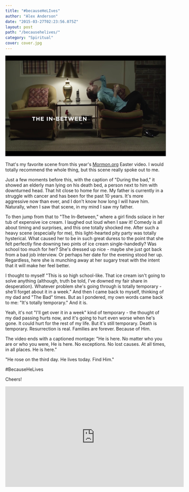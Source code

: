 ```yaml
---
title: "#becauseHeLIves"
author: "Alex Anderson"
date: "2015-03-27T02:23:56.075Z"
layout: post
path: "/becausehelives/"
category: "Spiritual"
cover: cover.jpg
---
```


![The In Between](cover.jpg)

That's my favorite scene from this year's [Mormon.org](http://mormon.org) Easter video. I would totally recommend the whole thing, but this scene really spoke out to me.

Just a few moments before this, with the caption of "During the bad," it showed an elderly man lying on his death bed, a person next to him with downturned head. That hit close to home for me. My father is currently in a struggle with cancer and has been for the past 10 years. It's more aggressive now than ever, and I don't know how long I will have him. Naturally, when I saw that scene, in my mind I saw my father.

To then jump from that to "The In-Between," where a girl finds solace in her tub of expensive ice cream. I laughed out loud when I saw it! Comedy is all about timing and surprises, and this one totally shocked me. After such a heavy scene (especially for me), this light-hearted pity party was totally hysterical. What caused her to be in such great duress to the point that she felt perfectly fine downing two pints of ice cream single-handedly? Was school too much for her? She's dressed up nice - maybe she just got back from a bad job interview. Or perhaps her date for the evening stood her up. Regardless, here she is munching away at her sugary treat with the intent that it will make her feel better.

I thought to myself "This is so high school-like. That ice cream isn't going to solve anything (although, truth be told, I've downed my fair share in desperation). Whatever problem she's going through is totally temporary - she'll forget about it in a week."
And then I came back to myself, thinking of my dad and "The Bad" times. But as I pondered, my own words came back to me: "It's totally temporary." And it is.

Yeah, it's not "I'll get over it in a week" kind of temporary - the thought of my dad passing hurts now, and it's going to hurt even worse when he's gone. It could hurt for the rest of my life. But it's still temporary. Death is temporary. Resurrection is real. Families are forever. Because of Him.

The video ends with a captioned montage: "He is here. No matter who you are or who you were, He is here. No exceptions. No lost causes. At all times, in all places. He is here."

"He rose on the third day. He lives today. Find Him."

#BecauseHeLives

Cheers!

<div class="embed-responsive embed-responsive-16by9">
  <iframe width="560" height="315" src="https://www.youtube.com/embed/BZqTRSVA1YA" frameborder="0" allowfullscreen=""></iframe>
</div>
